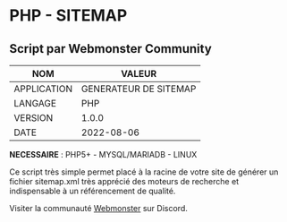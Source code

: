 # PHP - SITEMAP
## Script par Webmonster Community

| NOM           | VALEUR                |
| ------------- | --------------------- |
| APPLICATION   | GENERATEUR DE SITEMAP |
| LANGAGE       | PHP                   |
| VERSION       | 1.0.0                 |
| DATE          | 2022-08-06            |

**NECESSAIRE** : PHP5+ - MYSQL/MARIADB - LINUX

Ce script très simple permet placé à la racine de votre site de générer un fichier sitemap.xml très apprécié des moteurs de recherche et indispensable à un référencement de qualité.


 
Visiter la communauté [Webmonster](https://discord.gg/XU4g5WfH4R) sur Discord.
